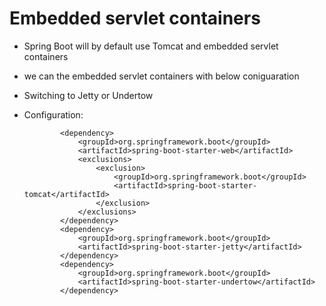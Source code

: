 #	Embedded servlet containers

-	Spring Boot will by default use Tomcat and embedded servlet containers
-	we can the embedded servlet containers with below coniguaration
-	Switching to Jetty or Undertow
-	Configuration:


				<dependency>
					<groupId>org.springframework.boot</groupId>
					<artifactId>spring-boot-starter-web</artifactId>
					<exclusions>
						<exclusion>
							<groupId>org.springframework.boot</groupId>
							<artifactId>spring-boot-starter-tomcat</artifactId>
						</exclusion>
					</exclusions>
				</dependency>
				<dependency>
					<groupId>org.springframework.boot</groupId>
					<artifactId>spring-boot-starter-jetty</artifactId>
				</dependency>
				<dependency>
					<groupId>org.springframework.boot</groupId>
					<artifactId>spring-boot-starter-undertow</artifactId>
				</dependency>
